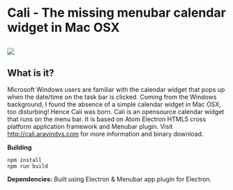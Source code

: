 Cali - The missing menubar calendar widget in Mac OSX
===================

![](http://cali.aravindvs.com/cali.png)
----------


What is it?
-------------
Microsoft Windows users are familiar with the calendar widget that pops up when the date/time on the task bar is clicked. Coming from the Windows background, I found the absence of a simple calendar widget in Mac OSX, too disturbing! Hence Cali was born. Cali is an opensource calendar widget that runs on the menu bar. It is based on Atom Electron HTML5 cross platform application framework and Menubar plugin. Visit http://cali.aravindvs.com for more information and binary download.

 **Building**

```
npm install
npm run build
```
 
 **Dependencies:**
 Built using Electron & Menubar app plugin for Electron.

